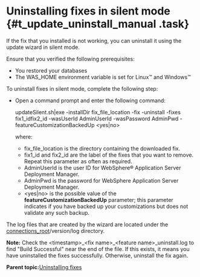 # Uninstalling fixes in silent mode {#t_update_uninstall_manual .task}

If the fix that you installed is not working, you can uninstall it using the update wizard in silent mode.

Ensure that you verified the following prerequisites:

-   You restored your databases
-   The WAS\_HOME environment variable is set for Linux™ and Windows™

To uninstall fixes in silent mode, complete the following step:

-   Open a command prompt and enter the following command:

    updateSilent.sh\|exe -installDir fix\_file\_location -fix -uninstall -fixes fix1\_idfix2\_id -wasUserId AdminUserId -wasPassword AdminPwd -featureCustomizationBackedUp <yes\|no\>

    where:

    -   fix\_file\_location is the directory containing the downloaded fix.
    -   fix1\_id and fix2\_id are the label of the fixes that you want to remove. Repeat this parameter as often as required.
    -   AdminUserId is the user ID for WebSphere® Application Server Deployment Manager.
    -   AdminPwd is the password for WebSphere Application Server Deployment Manager.
    -   <yes\|no\> is the possible value of the **featureCustomizationBackedUp** parameter; this parameter indicates if you have backed up your customizations but does not validate any such backup.

The log files that are created by the wizard are located under the [connections\_root](../plan/i_ovr_r_directory_conventions.md)/version/log directory.

**Note:** Check the <timestamp\>\_<fix name\>\_<feature name\>\_uninstall.log to find "Build Successful" near the end of the file. If this exists, it means you have uninstalled the fixes successfully. Otherwise, uninstall the fix again.

**Parent topic:**[Uninstalling fixes](../migrate/c_update_uninstall.md)

